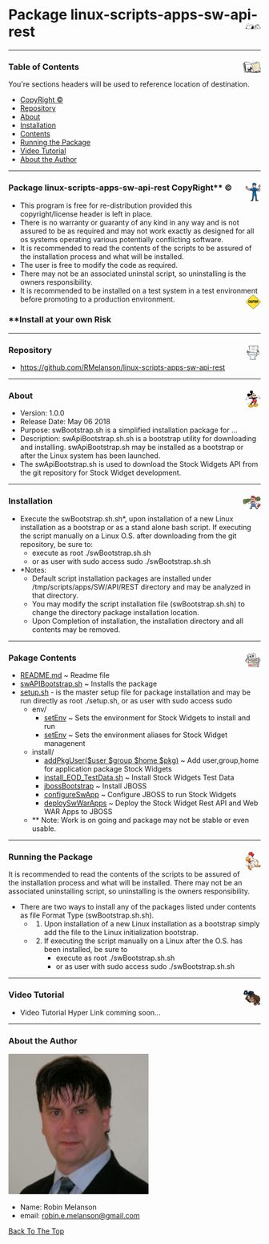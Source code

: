 # Package linux-scripts-apps-sw-api-rest<img src="./images/Rest1.png" width="6%" align= "right">
- - - -
### Table of Contents <img src="./images/dir3.png" width="7%" align= "right">
You're sections headers will be used to reference location of destination.

- [CopyRight ©](#CopyRight)
- [Repository](#Repository)
- [About](#About)
- [Installation](#Installation)
- [Contents](#Contents)
- [Running the Package](#Running-the-Package)
- [Video Tutorial](#Video-Tutoria)
- [About the Author](#About-the-Author)
- - - -
### <b>Package linux-scripts-apps-sw-api-rest CopyRight** ©</b> <img src="./images/policeman.png" width="6%" align= "right">

- This program is free for re-distribution provided this copyright/license header is left in place.  
- There is no warranty or guaranty of any kind in any way and is not assured to be as required and may not work exactly as designed for all os systems operating various potentially conflicting software.  
- It is recommended to read the contents of the scripts to be assured of the installation process and what will be installed. 
- The user is free to modify the code as required. 
- There may not be an associated uninstal script, so uninstalling is the owners responsibility.
- It is recommended to be installed on a test system in a test environment before promoting to a production environment.<img src="https://github.com/RMelanson/linux-scripts-bootstraps/blob/master/images/caution.png" width="6%" align= "right">
### <b>**Install at your own Risk</b>
- - - -
### Repository<img src="./images/repository.png" width="6%" align= "right">
- https://github.com/RMelanson/linux-scripts-apps-sw-api-rest
- - - -
### About<img src="./images/aboutMickey.png" width="6%" align= "right">
- Version: 1.0.0
- Release Date: May 06 2018
- Purpose: swBootstrap.sh is a simplified installation package for ...
- Description: swApiBootstrap.sh.sh is a  bootstrap utility for downloading and installing.  swApiBootstrap.sh may be installed as a bootstrap or after the Linux system has been launched. 
- The swApiBootstrap.sh is used to download the Stock Widgets API from the git repository for Stock Widget development.
- - - -
### Installation<img src="./images/installation.png" width="7%" align= "right">
- Execute the swBootstrap.sh.sh*, upon installation of a new Linux installation as a bootstrap or as a stand alone bash script. If executing the script manually on a Linux O.S. after downloading from the git repository, be sure to:
  - execute as root ./swBootstrap.sh.sh
  - or as user with sudo access sudo ./swBootstrap.sh.sh
- *Notes: 
    - Default script installation packages are installed under /tmp/scripts/apps/SW/API/REST directory and may be analyzed in that directory.
    - You may modify the script installation file (swBootstrap.sh.sh) to change the directory package installation location.
    - Upon Completion of installation, the installation directory and all contents may be removed.
- - - -
### Pakage Contents <img src="./images/contents.png" width="6%" align= "right">

- [README.md](./README.md) ~ Readme file
- [swAPIBootstrap.sh](./swAPIBootstrap.md)  ~ Installs the package
- [setup.sh](./setup.sh) - is the master setup file for package installation and may be run directly as root ./setup.sh, or as user with sudo access sudo
  - env/
    - [setEnv](./env/setEnv.sh) ~ Sets the environment for Stock Widgets to install and run
    - [setEnv](./env/.alias) ~ Sets the environment aliases for Stock Widget managenent
  - install/
    - [addPkgUser($user $group $home $pkg)](./install/addPkgUser.sh) ~ Add user,group,home for application package Stock Widgets
    - [install_EOD_TestData.sh](./install/install_EOD_TestData.sh) ~ Install Stock Widgets Test Data
    - [jbossBootstrap](./install/jbossBootstrap.sh) ~ Install JBOSS
    - [configureSwApp](./install/configureSwApp.sh) ~ Configure JBOSS to run Stock Widgets
    - [deploySwWarApps](./install/deploySwWarApps.sh) ~ Deploy the Stock Widget Rest API and Web WAR Apps to JBOSS
   - ** Note: Work is on going and package may not be stable or even usable.
- - - -
### Running the Package<img src="./images/running.png" width="6%" align= "right">
It is recommended to read the contents of the scripts to be assured of the installation process and what will be installed.  There may not be an associated uninstalling script, so uninstalling is the owners responsibility.
- There are two ways to install any of the packages listed under contents as file Format Type (swBootstrap.sh.sh).
  - 1. Upon installation of a new Linux installation as a bootstrap simply add the file to the Linux initialization bootstrap.
  - 2. If executing the script manually on a Linux after the O.S. has been installed, be sure to
       - execute as root ./swBootstrap.sh.sh
       - or as user with sudo access sudo ./swBootstrap.sh.sh
- - - -
### Video Tutorial<img src="./images/video.png" width="7%" align= "right">
- Video Tutorial Hyper Link comming soon...
- - - - -
### About the Author
![Author Image](https://github.com/RMelanson/profile/blob/master/RobinPhoto.jpg)
- Name: Robin Melanson
- email: robin.e.melanson@gmail.com

[Back To The Top](#Package-Linux-scripts-bootstraps)
